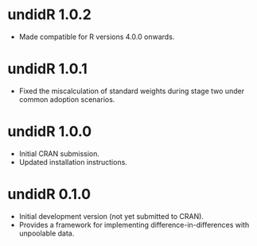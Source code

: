 # undidR 1.0.2

* Made compatible for R versions 4.0.0 onwards. 

# undidR 1.0.1

* Fixed the miscalculation of standard weights during stage two under common adoption scenarios.

# undidR 1.0.0

* Initial CRAN submission.
* Updated installation instructions.

# undidR 0.1.0

* Initial development version (not yet submitted to CRAN).
* Provides a framework for implementing difference-in-differences with unpoolable data.